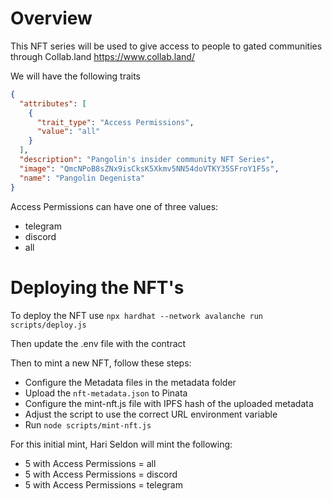 # Overview
This NFT series will be used to give access to people to gated communities through Collab.land https://www.collab.land/ 

We will have the following traits
```json
{
  "attributes": [
    {
      "trait_type": "Access Permissions",
      "value": "all"
    }
  ],
  "description": "Pangolin's insider community NFT Series",
  "image": "QmcNPoB8sZNx9isCksK5Xkmv5NN54doVTKY35SFroY1F5s",
  "name": "Pangolin Degenista"
}
```
Access Permissions can have one of three values:
* telegram
* discord
* all 

# Deploying the NFT's
To deploy the NFT use
`npx hardhat --network avalanche run scripts/deploy.js`

Then update the .env file with the contract

Then to mint a new NFT, follow these steps:
* Configure the Metadata files in the metadata folder
* Upload the `nft-metadata.json` to Pinata
* Configure the mint-nft.js file with IPFS hash of the uploaded metadata
* Adjust the script to use the correct URL environment variable
* Run `node scripts/mint-nft.js`

For this initial mint, Hari Seldon will mint the following:
* 5 with Access Permissions = all
* 5 with Access Permissions = discord
* 5 with Access Permissions = telegram

